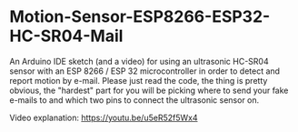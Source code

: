 # Motion-Sensor-ESP8266-ESP32-HC-SR04-Mail
An Arduino IDE sketch (and a video) for using an ultrasonic HC-SR04 sensor with an ESP 8266 / ESP 32 microcontroller in order to detect and report motion by e-mail. Please just read the code, the thing is pretty obvious, the "hardest" part for you will be picking where to send your fake e-mails to and which two pins to connect the ultrasonic sensor on.

Video explanation:  https://youtu.be/u5eR52f5Wx4 
